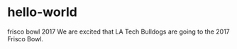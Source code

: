 # hello-world
frisco bowl 2017
We are excited that LA Tech Bulldogs are going to the 2017 Frisco Bowl.
